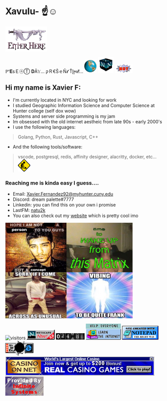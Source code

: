 # Xavulu- ☝️☺️
![enter](enterh.GIF)

ℙʳ𝐄ѕＥⓝⓉ 𝐃Ã𝕐... קＲ€ŜｅŇ𝓽 ŤĮϻ𝓔... 
![spinning earth](spinningearth.gif) ![netspin](SpinningNetscape.gif) ![hot](hot.gif)

## Hi my name is Xavier F: 
- I'm currently located in NYC and looking for work
- I studied Geographic Information Science and Computer Science at Hunter college (self dox wow) 
- Systems and server side programming is my jam 
- Im obsessed with the old internet aestheic from late 90s - early 2000's 
- I use the following languages: 
> Golang, Python, Rust, Javascript, C++ 
- And the following tools/software: 
> vscode, postgresql, redis, affinity designer, alacritty, docker, etc... 
![construction](underconstruction.gif)




### Reaching me is kinda easy I guess.... 
- Email: Xavier.Fernandez92@myhunter.cuny.edu 
- Discord: dream palette#7777 
- Linkedin: you can find this on your own i promise 
- LastFM: [natu2k](https://www.last.fm/user/natu2k)
- You can also check out my [website](https://xf.exef.dev/) which is pretty cool imo

![meme](readme_xf.png)

![visitors](https://visitor-badge.laobi.icu/badge?page_id=Xavulu.visitor-badge) ![netscape](Nestscape.gif) ![counter](counter.gif) 
![learn](learn.gif) ![notepad](notepad.gif) ![anti](antiie.png)
![casnet](casnet1.gif)
![host](InfiniteSystemsBadge.gif)